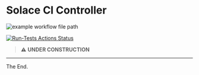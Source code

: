 # Solace CI Controller

![example workflow file path](https://github.com/solace-iot-team/solace-ci-controller/workflows/.github/workflows/run-tests.yml/badge.svg)



[![Run-Tests Actions Status](https://github.com/solace-iot-team/solace-ci-controller/workflows/.github/workflows/run-tests.yml/badge.svg)](https://github.com/solace-iot-team/solace-ci-controller/actions)


> :warning: **UNDER CONSTRUCTION**

---
The End.
